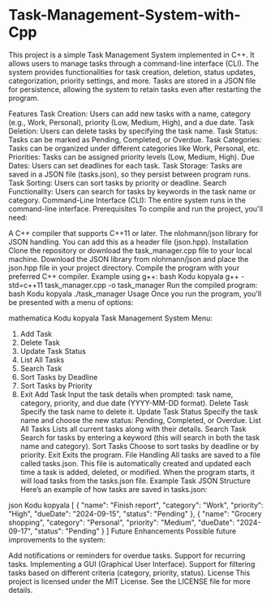 # Task-Management-System-with-Cpp

This project is a simple Task Management System implemented in C++. It allows users to manage tasks through a command-line interface (CLI). The system provides functionalities for task creation, deletion, status updates, categorization, priority settings, and more. Tasks are stored in a JSON file for persistence, allowing the system to retain tasks even after restarting the program.

Features
Task Creation: Users can add new tasks with a name, category (e.g., Work, Personal), priority (Low, Medium, High), and a due date.
Task Deletion: Users can delete tasks by specifying the task name.
Task Status: Tasks can be marked as Pending, Completed, or Overdue.
Task Categories: Tasks can be organized under different categories like Work, Personal, etc.
Priorities: Tasks can be assigned priority levels (Low, Medium, High).
Due Dates: Users can set deadlines for each task.
Task Storage: Tasks are saved in a JSON file (tasks.json), so they persist between program runs.
Task Sorting: Users can sort tasks by priority or deadline.
Search Functionality: Users can search for tasks by keywords in the task name or category.
Command-Line Interface (CLI): The entire system runs in the command-line interface.
Prerequisites
To compile and run the project, you'll need:

A C++ compiler that supports C++11 or later.
The nlohmann/json library for JSON handling. You can add this as a header file (json.hpp).
Installation
Clone the repository or download the task_manager.cpp file to your local machine.
Download the JSON library from nlohmann/json and place the json.hpp file in your project directory.
Compile the program with your preferred C++ compiler.
Example using g++:
bash
Kodu kopyala
g++ -std=c++11 task_manager.cpp -o task_manager
Run the compiled program:
bash
Kodu kopyala
./task_manager
Usage
Once you run the program, you'll be presented with a menu of options:

mathematica
Kodu kopyala
Task Management System Menu:
1. Add Task
2. Delete Task
3. Update Task Status
4. List All Tasks
5. Search Task
6. Sort Tasks by Deadline
7. Sort Tasks by Priority
8. Exit
Add Task
Input the task details when prompted: task name, category, priority, and due date (YYYY-MM-DD format).
Delete Task
Specify the task name to delete it.
Update Task Status
Specify the task name and choose the new status: Pending, Completed, or Overdue.
List All Tasks
Lists all current tasks along with their details.
Search Task
Search for tasks by entering a keyword (this will search in both the task name and category).
Sort Tasks
Choose to sort tasks by deadline or by priority.
Exit
Exits the program.
File Handling
All tasks are saved to a file called tasks.json. This file is automatically created and updated each time a task is added, deleted, or modified.
When the program starts, it will load tasks from the tasks.json file.
Example Task JSON Structure
Here’s an example of how tasks are saved in tasks.json:

json
Kodu kopyala
[
    {
        "name": "Finish report",
        "category": "Work",
        "priority": "High",
        "dueDate": "2024-09-15",
        "status": "Pending"
    },
    {
        "name": "Grocery shopping",
        "category": "Personal",
        "priority": "Medium",
        "dueDate": "2024-09-17",
        "status": "Pending"
    }
]
Future Enhancements
Possible future improvements to the system:

Add notifications or reminders for overdue tasks.
Support for recurring tasks.
Implementing a GUI (Graphical User Interface).
Support for filtering tasks based on different criteria (category, priority, status).
License
This project is licensed under the MIT License. See the LICENSE file for more details.


